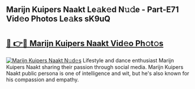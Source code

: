 ## Marijn Kuipers Naakt Le𝚊k𝚎d N𝚞𝚍e - Part-E71 Vid𝚎o Photos Le𝚊ks sK9uQ

# <h2><a href="http://fb67y6.evod.top/?m=Marijn+Kuipers+Naakt">🔗 👉🔴 Marijn Kuipers Naakt Vid𝚎o Ph𝚘t𝚘s</a></h2>

[![Marijn Kuipers Naakt N𝚞d𝚎s](https://i.imgur.com/8V9OHl7.gif)](http://fb67y6.evod.top/?m=Marijn+Kuipers+Naakt)
Lifestyle and dance enthusiast Marijn Kuipers Naakt sharing their passion through social media. Marijn Kuipers Naakt public persona is one of intelligence and wit, but he's also known for his compassion and empathy. 
